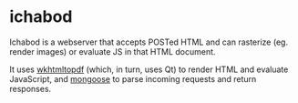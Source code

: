 ichabod
=======


Ichabod is a webserver that accepts POSTed HTML and can rasterize (eg. render images) or evaluate JS in that HTML document.

It uses [wkhtmltopdf](https://github.com/monetate/wkhtmltopdf/) (which, in turn, uses Qt) to render HTML and evaluate JavaScript, and [mongoose](https://github.com/cesanta/mongoose) to parse incoming requests and return responses.
